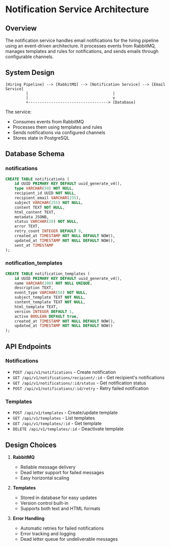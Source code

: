# Notification Service Architecture

## Overview

The notification service handles email notifications for the hiring pipeline using an event-driven architecture. It processes events from RabbitMQ, manages templates and rules for notifications, and sends emails through configurable channels.

## System Design

```
[Hiring Pipeline] --> [RabbitMQ] --> [Notification Service] --> [Email Service]
         |                                     |
         |                                     v
         +-----------------------------------> [Database]
```

The service:
- Consumes events from RabbitMQ
- Processes them using templates and rules
- Sends notifications via configured channels
- Stores state in PostgreSQL

## Database Schema

### notifications
```sql
CREATE TABLE notifications (
    id UUID PRIMARY KEY DEFAULT uuid_generate_v4(),
    type VARCHAR(50) NOT NULL,
    recipient_id UUID NOT NULL,
    recipient_email VARCHAR(255),
    subject VARCHAR(255) NOT NULL,
    content TEXT NOT NULL,
    html_content TEXT,
    metadata JSONB,
    status VARCHAR(20) NOT NULL,
    error TEXT,
    retry_count INTEGER DEFAULT 0,
    created_at TIMESTAMP NOT NULL DEFAULT NOW(),
    updated_at TIMESTAMP NOT NULL DEFAULT NOW(),
    sent_at TIMESTAMP
);
```

### notification_templates
```sql
CREATE TABLE notification_templates (
    id UUID PRIMARY KEY DEFAULT uuid_generate_v4(),
    name VARCHAR(100) NOT NULL UNIQUE,
    description TEXT,
    event_type VARCHAR(50) NOT NULL,
    subject_template TEXT NOT NULL,
    content_template TEXT NOT NULL,
    html_template TEXT,
    version INTEGER DEFAULT 1,
    active BOOLEAN DEFAULT true,
    created_at TIMESTAMP NOT NULL DEFAULT NOW(),
    updated_at TIMESTAMP NOT NULL DEFAULT NOW()
);
```

## API Endpoints

### Notifications
- `POST /api/v1/notifications` - Create notification
- `GET /api/v1/notifications/recipient/:id` - Get recipient's notifications
- `GET /api/v1/notifications/:id/status` - Get notification status
- `POST /api/v1/notifications/:id/retry` - Retry failed notification

### Templates
- `POST /api/v1/templates` - Create/update template
- `GET /api/v1/templates` - List templates
- `GET /api/v1/templates/:id` - Get template
- `DELETE /api/v1/templates/:id` - Deactivate template

## Design Choices

1. **RabbitMQ**
   - Reliable message delivery
   - Dead letter support for failed messages
   - Easy horizontal scaling

2. **Templates**
   - Stored in database for easy updates
   - Version control built-in
   - Supports both text and HTML formats

3. **Error Handling**
   - Automatic retries for failed notifications
   - Error tracking and logging
   - Dead letter queue for undeliverable messages
